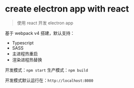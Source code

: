 # create electron app with react

> 使用 react 开发 electron app

基于 webpack v4 搭建，默认支持：

* Typescript
* SASS
* 主进程热重启
* 渲染进程热替换

开发模式：`npm start`
生产模式：`npm build`

开发模式默认运行在：`http://localhost:8080`
